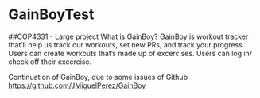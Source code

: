 # GainBoyTest
##COP4331 - Large project
What is GainBoy?
GainBoy is workout tracker that’ll help us track our workouts, set new PRs, and track your progress. Users can create workouts that’s made up of excercises. Users can log in/ check off their excercise.

Continuation of GainBoy, due to some issues of Github
https://github.com/JMiguelPerez/GainBoy
